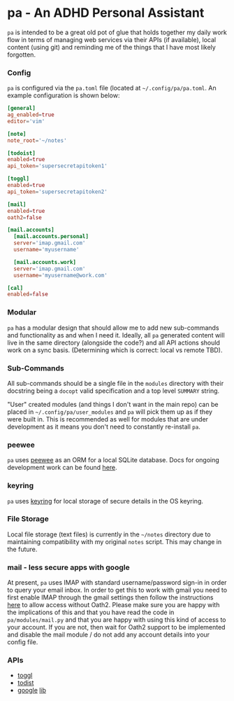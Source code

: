 pa - An ADHD Personal Assistant
===============================

`pa` is intended to be a great old pot of glue that holds together my daily work
flow in terms of managing web services via their APIs (if available), local
content (using git) and reminding me of the things that I have most likely
forgotten.

### Config
`pa` is configured via the `pa.toml` file (located at `~/.config/pa/pa.toml`. An
example configuration is shown below:
```toml
[general]
ag_enabled=true
editor='vim'

[note]
note_root='~/notes'

[todoist]
enabled=true
api_token='supersecretapitoken1'

[toggl]
enabled=true
api_token='supersecretapitoken2'

[mail]
enabled=true
oath2=false

[mail.accounts]
  [mail.accounts.personal]
  server='imap.gmail.com'
  username='myusername'

  [mail.accounts.work]
  server='imap.gmail.com'
  username='myusername@work.com'

[cal]
enabled=false
```


### Modular
`pa` has a modular design that should allow me to add new sub-commands and
functionality as and when I need it. Ideally, all `pa` generated content will
live in the same directory (alongside the code?) and all API actions should work
on a sync basis. (Determining which is correct: local vs remote TBD).


### Sub-Commands
All sub-commands should be a single file in the `modules` directory with their
docstring being a `docopt` valid specification and a top level `SUMMARY` string.

"User" created modules (and things I don't want in the main repo) can be placed
in `~/.config/pa/user_modules` and `pa` will pick them up as if they were built
in. This is recommended as well for modules that are under development as it
means you don't need to constantly re-install `pa`.


### peewee
`pa` uses [peewee](https://github.com/coleifer/peewee) as an ORM for a local
SQLite database. Docs for ongoing development work can be found
[here](http://docs.peewee-orm.com/en/latest/peewee/).

### keyring
`pa` uses [keyring](https://github.com/jaraco/keyring) for local storage of
secure details in the OS keyring.


### File Storage
Local file storage (text files) is currently in the `~/notes` directory due to
maintaining compatibility with my original `notes` script. This may change in
the future.


### mail - less secure apps with google
At present, `pa` uses IMAP with standard username/password sign-in in order to
query your email inbox. In order to get this to work with gmail you need to
first enable IMAP through the gmail settings then follow the instructions
[here](https://support.google.com/accounts/answer/6010255?hl=en) to allow access
without Oath2.
Please make sure you are happy with the implications of this and that you have
read the code in `pa/modules/mail.py` and that you are happy with using this
kind of access to your account.
If you are not, then wait for Oath2 support to be implemented and disable the
mail module / do not add any account details into your config file.


### APIs
- [toggl](https://github.com/toggl/toggl_api_docs)
- [todist](https://developer.todoist.com/sync/v7/)
- [google](https://console.developers.google.com/apis/credentials?authuser=0&project=pa---adhd-assist-1534778218277)
  [lib](https://developers.google.com/api-client-library/python/)
